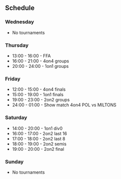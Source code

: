 ## Schedule

### Wednesday

- No tournaments

### Thursday

- 13:00 - 16:00 - FFA
- 16:00 - 21:00 - 4on4 groups
- 20:00 - 24:00 - 1on1 groups

### Friday

- 12:00 - 15:00 - 4on4 finals
- 15:00 - 19:00 - 1on1 finals
- 19:00 - 23:00 - 2on2 groups
- 24:00 - 01:00 - Show match 4on4 POL vs MILTONS

### Saturday

- 14:00 - 20:00 - 1on1 div0
- 16:00 - 17:00 - 2on2 last 16
- 17:00 - 18:00 - 2on2 last 8
- 18:00 - 19:00 - 2on2 semis
- 19:00 - 20:00 - 2on2 final

### Sunday

- No tournaments


